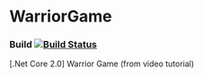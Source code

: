 # WarriorGame
### Build [![Build Status](https://travis-ci.org/kajstof/WarriorGame.svg?branch=master)](https://travis-ci.org/kajstof/WarriorGame)
[.Net Core 2.0] Warrior Game (from video tutorial)

